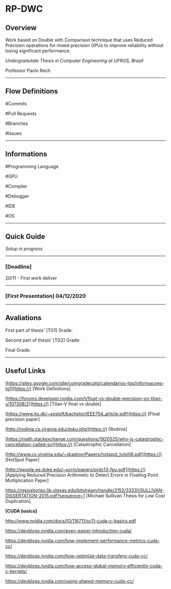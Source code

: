 # RP-DWC

## Overview

Work based on Double with Comparison technique that uses Reduced Precision operations for mixed precision GPUs to improve reliability without losing significant performance.

*Undergradutate Thesis in Computer Engineering at UFRGS, Brazil*

Professor Paolo Rech

---

## Flow Definitions

#Commits

#Pull Requests

#Branches

#Issues

---

## Informations

#Programming Language

#GPU

#Compiler

#Debugger

#IDE

#OS

---

## Quick Guide

*Setup in progress*

---


### [Deadline]

20/11 - First work deliver

---

### [First Presentation] 04/12/2020

---

## Avaliations

First part of thesis' [TG1] Grade:

Second part of thesis' [TG2] Grade:

Final Grade:

---

## Useful Links

[https://sites.google.com/site/comgradecptg/calendarios-tgs/informacoes-tg1](https://) [Work Definitions]

[https://forums.developer.nvidia.com/t/float-vs-double-precision-on-titan-v/107308/2](https://) [Titan-V float vs double]

[https://www.itu.dk/~sestoft/bachelor/IEEE754_article.pdf](https://) [Float precision paper]

[http://rodinia.cs.virginia.edu/doku.php](https://) [Rodinia]

[https://math.stackexchange.com/questions/1920525/why-is-catastrophic-cancellation-called-so](https://) [Catastrophic Cancellation]

[http://www.cs.virginia.edu/~skadron/Papers/hotspot_tvlsi06.pdf](https://) [HotSpot Paper]

[http://people.ee.duke.edu/~sorin/papers/prdc13-fpu.pdf](https://) [Applying Reduced Precision Arithmetic to
Detect Errors in Floating Point Multiplication Paper]

https://repositories.lib.utexas.edu/bitstream/handle/2152/33331/SULLIVAN-DISSERTATION-2015.pdf?sequence=1 [Michael Sullivan Thesis for Low Cost Duplication]

**[CUDA basics]**

http://www.nvidia.com/docs/IO/116711/sc11-cuda-c-basics.pdf

https://devblogs.nvidia.com/even-easier-introduction-cuda/

https://devblogs.nvidia.com/how-implement-performance-metrics-cuda-cc/

https://devblogs.nvidia.com/how-optimize-data-transfers-cuda-cc/

https://devblogs.nvidia.com/how-access-global-memory-efficiently-cuda-c-kernels/

https://devblogs.nvidia.com/using-shared-memory-cuda-cc/

